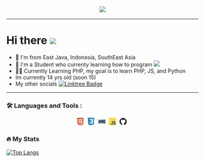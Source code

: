 <div id="header" align="center">
  <img src="https://media.giphy.com/media/M9gbBd9nbDrOTu1Mqx/giphy.gif" width="100"/>

</div>

---

# Hi there <img src="https://media.giphy.com/media/hvRJCLFzcasrR4ia7z/giphy.gif" width="30px"/>

 - :house_with_garden: I'm from East Java, Indonesia, SouthEast Asia
 - :boy: I'm a Student who currenty learning how to program <img src="https://media.giphy.com/media/WUlplcMpOCEmTGBtBW/giphy.gif" width="30">
 - :technologist: Currently Learning PHP, my goal is to learn PHP, JS, and Python
 - Im currently 14 yrs old (soon 15)
 - My other socials [![Linktree Badge](https://img.shields.io/badge/Linktree-green?logo=linktree&logoColor=white&style=for-the-badge
)](https://linktr.ee/thenoobplayer01)

---

### :hammer_and_wrench: Languages and Tools :

<div align="center">
 <img src="https://github.com/devicons/devicon/blob/master/icons/html5/html5-original.svg" width="20" height="20"/>&nbsp
 <img src="https://github.com/devicons/devicon/blob/master/icons/css3/css3-original.svg" width="20" height="20"/>&nbsp
 <img src="https://github.com/devicons/devicon/blob/master/icons/php/php-original.svg" width="20" height="20"/>&nbsp
 <img src="https://github.com/devicons/devicon/blob/master/icons/javascript/javascript-original.svg" width="20" height="20"/>&nbsp
 <img src="https://github.com/devicons/devicon/blob/master/icons/github/github-original.svg" width="20" height="20"/>&nbsp
</div>

### :fire: My Stats

[![Top Langs](https://github-readme-stats.vercel.app/api/top-langs/?username=TheNoobPlayer01&layout=compact&theme=vision-friendly-dark)](https://github.com/anuraghazra/github-readme-stats)
